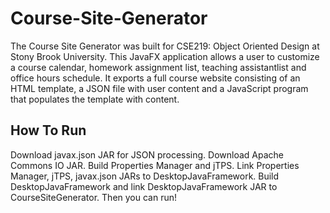 # Course-Site-Generator

The Course Site Generator was built for CSE219: Object Oriented Design at Stony Brook University.
This JavaFX application allows a user to customize a course calendar, homework assignment list, teaching assistantlist and office hours schedule. It exports a full course website consisting of an HTML template, a JSON file with user content and a JavaScript program that populates the template with content.

## How To Run

Download javax.json JAR for JSON processing. Download Apache Commons IO JAR.
Build Properties Manager and jTPS. Link Properties Manager, jTPS, javax.json JARs to DesktopJavaFramework. 
Build DesktopJavaFramework and link DesktopJavaFramework JAR to CourseSiteGenerator. Then you can run!

